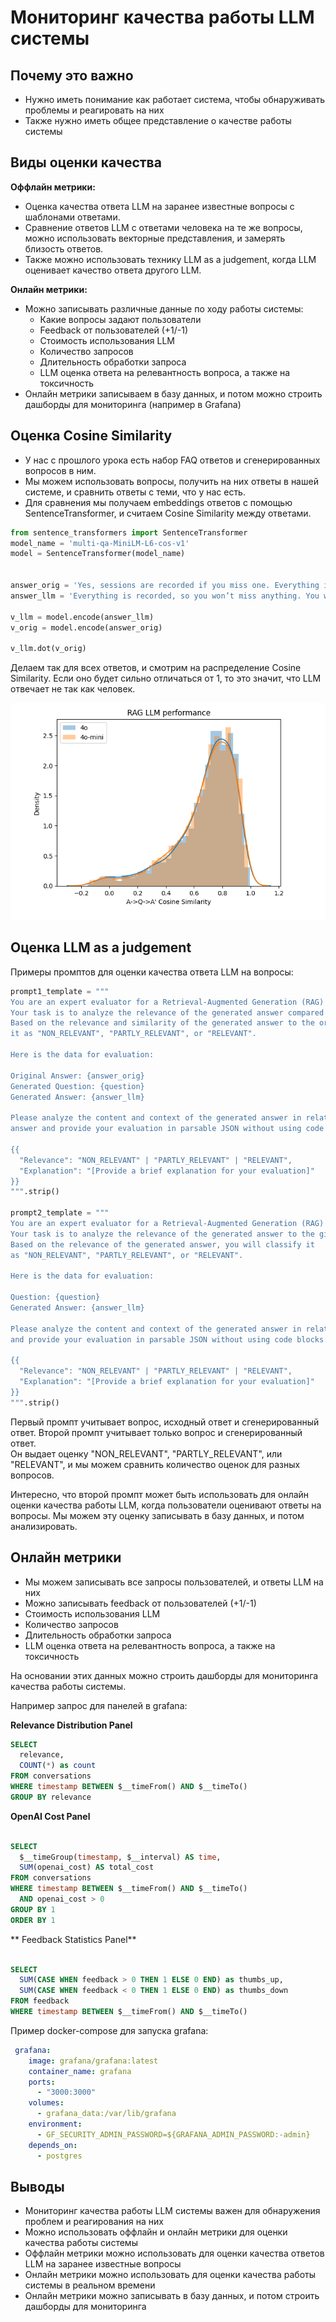 # Мониторинг качества работы LLM системы

## Почему это важно

* Нужно иметь понимание как работает система, чтобы обнаруживать проблемы и реагировать на них
* Также нужно иметь общее представление о качестве работы системы


## Виды оценки качества

**Оффлайн метрики:**
* Оценка качества ответа LLM на заранее известные вопросы с шаблонами ответами. 
* Сравнение ответов LLM с ответами человека на те же вопросы, можно использовать векторные представления, и замерять близость ответов.
* Также можно использовать технику LLM as a judgement, когда LLM оценивает качество ответа другого LLM.

**Онлайн метрики:**
* Можно записывать различные данные по ходу работы системы:
  * Какие вопросы задают пользователи
  * Feedback от пользователей (+1/-1)
  * Стоимость использования LLM
  * Количество запросов
  * Длительность обработки запроса
  * LLM оценка ответа на релевантность вопроса, а также на токсичность
* Онлайн метрики записываем в базу данных, и потом можно строить дашборды для мониторинга (например в Grafana)

## Оценка Cosine Similarity
* У нас с прошлого урока есть набор FAQ ответов и сгенерированных вопросов в ним.
* Мы можем использовать вопросы, получить на них ответы в нашей системе, и сравнить ответы с теми, что у нас есть.
* Для сравнения мы получаем embeddings ответов с помощью SentenceTransformer, и считаем Cosine Similarity между ответами.

```python
from sentence_transformers import SentenceTransformer
model_name = 'multi-qa-MiniLM-L6-cos-v1'
model = SentenceTransformer(model_name)


answer_orig = 'Yes, sessions are recorded if you miss one. Everything is recorded, allowing you to catch up on any missed content. Additionally, you can ask questions in advance for office hours and have them addressed during the live stream. You can also ask questions in Slack.'
answer_llm = 'Everything is recorded, so you won’t miss anything. You will be able to ask your questions for office hours in advance and we will cover them during the live stream. Also, you can always ask questions in Slack.'

v_llm = model.encode(answer_llm)
v_orig = model.encode(answer_orig)

v_llm.dot(v_orig)
```

Делаем так для всех ответов, и смотрим на распределение Cosine Similarity. Если оно будет сильно отличаться от 1, то это значит, что LLM отвечает не так как человек.

![Cosine similarity](images/histogram-cosine.png)


## Оценка LLM as a judgement

Примеры промптов для оценки качества ответа LLM на вопросы:

```python
prompt1_template = """
You are an expert evaluator for a Retrieval-Augmented Generation (RAG) system.
Your task is to analyze the relevance of the generated answer compared to the original answer provided.
Based on the relevance and similarity of the generated answer to the original answer, you will classify
it as "NON_RELEVANT", "PARTLY_RELEVANT", or "RELEVANT".

Here is the data for evaluation:

Original Answer: {answer_orig}
Generated Question: {question}
Generated Answer: {answer_llm}

Please analyze the content and context of the generated answer in relation to the original
answer and provide your evaluation in parsable JSON without using code blocks:

{{
  "Relevance": "NON_RELEVANT" | "PARTLY_RELEVANT" | "RELEVANT",
  "Explanation": "[Provide a brief explanation for your evaluation]"
}}
""".strip()

prompt2_template = """
You are an expert evaluator for a Retrieval-Augmented Generation (RAG) system.
Your task is to analyze the relevance of the generated answer to the given question.
Based on the relevance of the generated answer, you will classify it
as "NON_RELEVANT", "PARTLY_RELEVANT", or "RELEVANT".

Here is the data for evaluation:

Question: {question}
Generated Answer: {answer_llm}

Please analyze the content and context of the generated answer in relation to the question
and provide your evaluation in parsable JSON without using code blocks:

{{
  "Relevance": "NON_RELEVANT" | "PARTLY_RELEVANT" | "RELEVANT",
  "Explanation": "[Provide a brief explanation for your evaluation]"
}}
""".strip()
```

Первый промпт учитывает вопрос, исходный ответ и сгенерированный ответ. Второй промпт учитывает только вопрос и сгенерированный ответ.  
Он выдает оценку "NON_RELEVANT", "PARTLY_RELEVANT", или "RELEVANT", и мы можем сравнить количество оценок для разных вопросов.  

Интересно, что второй промпт может быть использовать для онлайн оценки качества работы LLM, когда пользователи оценивают ответы на вопросы. Мы можем эту оценку записывать в базу данных, и потом анализировать.  


## Онлайн метрики

* Мы можем записывать все запросы пользователей, и ответы LLM на них
* Можно записывать feedback от пользователей (+1/-1)
* Стоимость использования LLM
* Количество запросов
* Длительность обработки запроса
* LLM оценка ответа на релевантность вопроса, а также на токсичность

На основании этих данных можно строить дашборды для мониторинга качества работы системы.

Например запрос для панелей в grafana:

**Relevance Distribution Panel**

```sql
SELECT
  relevance,
  COUNT(*) as count
FROM conversations
WHERE timestamp BETWEEN $__timeFrom() AND $__timeTo()
GROUP BY relevance
```

**OpenAI Cost Panel**
```sql

SELECT
  $__timeGroup(timestamp, $__interval) AS time,
  SUM(openai_cost) AS total_cost
FROM conversations
WHERE timestamp BETWEEN $__timeFrom() AND $__timeTo()
  AND openai_cost > 0
GROUP BY 1
ORDER BY 1

```

** Feedback Statistics Panel**
```sql

SELECT
  SUM(CASE WHEN feedback > 0 THEN 1 ELSE 0 END) as thumbs_up,
  SUM(CASE WHEN feedback < 0 THEN 1 ELSE 0 END) as thumbs_down
FROM feedback
WHERE timestamp BETWEEN $__timeFrom() AND $__timeTo()

```

Пример docker-compose для запуска grafana:

```yaml
 grafana:
    image: grafana/grafana:latest
    container_name: grafana
    ports:
      - "3000:3000"
    volumes:
      - grafana_data:/var/lib/grafana
    environment:
      - GF_SECURITY_ADMIN_PASSWORD=${GRAFANA_ADMIN_PASSWORD:-admin}
    depends_on:
      - postgres
```


## Выводы

* Мониторинг качества работы LLM системы важен для обнаружения проблем и реагирования на них
* Можно использовать оффлайн и онлайн метрики для оценки качества работы системы
* Оффлайн метрики можно использовать для оценки качества ответов LLM на заранее известные вопросы
* Онлайн метрики можно использовать для оценки качества работы системы в реальном времени
* Онлайн метрики можно записывать в базу данных, и потом строить дашборды для мониторинга
